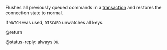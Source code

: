 Flushes all previously queued commands in a
[transaction][transactions] and restores the connection state to
normal.

[transactions]: /topics/transactions

If `WATCH` was used, `DISCARD` unwatches all keys.

@return

@status-reply: always `OK`.
